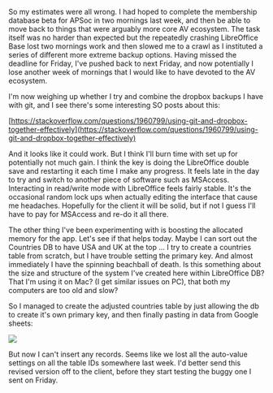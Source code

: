 So my estimates were all wrong.  I had hoped to complete the membership database beta for APSoc in two mornings last week, and then be able to move back to things that were arguably more core AV ecosystem.  The task itself was no harder than expected but the repeatedly crashing LibreOffice Base lost two mornings work and then slowed me to a crawl as I instituted a series of different more extreme backup options.  Having missed the deadline for Friday, I've pushed back to next Friday, and now potentially I lose another week of mornings that I would like to have devoted to the AV ecosystem.  

I'm now weighing up whether I try and combine the dropbox backups I have with git, and I see there's some interesting SO posts about this:

[https://stackoverflow.com/questions/1960799/using-git-and-dropbox-together-effectively](https://stackoverflow.com/questions/1960799/using-git-and-dropbox-together-effectively)

And it looks like it could work.  But I think I'll burn time with set up for potentially not much gain.  I think the key is doing the LibreOffice double save and restarting it each time I make any progress.  It feels late in the day to try and switch to another piece of software such as MSAccess.  Interacting in read/write mode with LibreOffice feels fairly stable.  It's the occasional random lock ups when actually editing the interface that cause me headaches.  Hopefully for the client it will be solid, but if not I guess I'll have to pay for MSAccess and re-do it all there.

The other thing I've been experimenting with is boosting the allocated memory for the app.  Let's see if that helps today.  Maybe I can sort out the Countries DB to have USA and UK at the top ... I try to create a countries table from scratch, but I have trouble setting the primary key.  And almost immediately I have the spinning beachball of death.  Is this something about the size and structure of the system I've created here within LibreOffice DB?  That I'm using it on Mac?  (I get similar issues on PC), that both my computers are too old and slow?

So I managed to create the adjusted countries table by just allowing the db to create it's own primary key, and then finally pasting in data from Google sheets:

![](https://dl.dropbox.com/s/rkw7tt19t85jtqu/Screenshot%202018-01-08%2009.54.07.png?dl=0)

But now I can't insert any records.  Seems like we lost all the auto-value settings on all the table IDs somewhere last week.  I'd better send this revised version off to the client, before they start testing the buggy one I sent on Friday.
